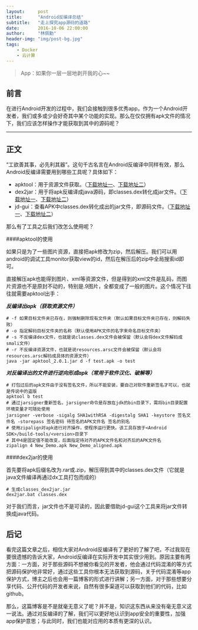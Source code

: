 ```yaml
---
layout:     post
title:      "Android反编译总结"
subtitle:   "走上探究app源码的道路"
date:       2016-10-06 22:00:00
author:     "林佩勤"
header-img: "img/post-bg.jpg"
tags:
    - Docker
    - 云计算
---
```


> App：如果你一层一层地剥开我的心~~


## 前言

在进行Android开发的过程中，我们会接触到很多优秀app。作为一个Android开发者，我们或多或少会好奇其中某个功能的实现。那么在仅仅拥有apk文件的情况下，我们应该怎样操作才能获取到其中的源码呢？

---

## 正文

“工欲善其事，必先利其器”。这句千古名言在Android反编译中同样有效，那么Android反编译需要用到哪些工具呢？具体如下：

- apktool：用于资源文件获取。（[下载地址一](https://bitbucket.org/iBotPeaches/apktool/downloads)、[下载地址二](http://download.csdn.net/detail/vipzjyno1/7025111)）
- dex2jar：用于将apk反编译成java源码，即classes.dex转化成jar文件。（[下载地址一](http://sourceforge.net/projects/dex2jar/files/)、[下载地址二](http://download.csdn.net/detail/vipzjyno1/7025127)）
- jd-gui：查看APK中classes.dex转化成出的jar文件，即源码文件。（[下载地址一](http://jd.benow.ca/)、[下载地址二](http://download.csdn.net/detail/vipzjyno1/7025145)）

那么有了工具之后我们改怎么使用呢？

####apktool的使用

如果只是为了一些图片资源，直接把apk修改为zip，然后解压。我们可以用android的调试工具monitor获取view的id，然后在解压后的zip中全局搜索id即可。

直接解压apk也能得到图片、xml等资源文件，但是得到的xml文件是乱码，而图片资源也不是原封不动的，特别是.9图片，全都变成了一般的图片。这个情况下往往就需要apktool出手：

***反编译出apk（获取资源文件）***

```shell
# -f 如果目标文件夹已存在，则强制删除现有文件夹（默认如果目标文件夹已存在，则解码失败）
# -o 指定解码目标文件夹的名称（默认使用APK文件的名字来命名目标文件夹）
# -s 不反编译dex文件，也就是说classes.dex文件会被保留（默认会将dex文件解码成smali文件）
# -r 不反编译资源文件，也就是说resources.arsc文件会被保留（默认会将resources.arsc解码成具体的资源文件）
java -jar apktool_2.0.1.jar d -f test.apk -o test
```

***对反编译出的文件进行逆向形成apk（常用于软件汉化、破解等）***

```shell
# 打包过后的apk文件由于没有签名文件，所以不能安装，要自己对软件重新签名才可以，也就是传说中的盗版
apktool b test
# 通过jarsigner重新签名，jarsigner命令是存放在jdk的bin目录下，需将bin目录配置环境变量才可随处使用
jarsigner -verbose -sigalg SHA1withRSA -digestalg SHA1 -keystore 签名文件名 -storepass 签名密码 待签名的APK文件名 签名的别名
# 使用zipalign对apk进行对齐操作，使程序运行更快。该工具存放于<Android SDK>/build-tools/<version>目录下
# 其中4是固定值不能改变，后面指定待对齐的APK文件名和对齐后的APK文件名
zipalign 4 New_Demo.apk New_Demo_aligned.apk
```

####dex2jar的使用

首先要将apk后缀名改为.rar或.zip，解压得到其中的classes.dex文件（它就是java文件编译再通过dx工具打包而成的）

```shell
# 生成classes_dex2jar.jar
dex2jar.bat classes.dex
```

对于我们而言，jar文件也不是可读的，因此要借助jd-gui这个工具来将jar文件转换成java代码。 

## 后记

看完这篇文章之后，相信大家对Android反编译有了更好的了解了吧，不过我现在要很遗憾的告诉大家，Android反编译在实际开发中其实很少用到。原因主要有两方面：一方面，对于那些源码不想被你看见的开发者，他会通过代码混淆的等方式把源码保护地非常好，通过这些工具你根本无法获取到源码，关于代码混淆等app保护方式，博主之后也会用一篇博客的形式进行讲解；另一方面，对于那些想要分享代码、公开代码的开发者来说，自然有很多渠道可以获取到他们的代码，比如github。

那么，这篇博客是不是就毫无意义了呢？并不是，知识这东西从来没有毫无意义这一说法。通过对反编译的了解，我们可以更好地认识到app安全的重要性，加强app保护意思；与此同时，我们也能对应用的本质有更深的认识。